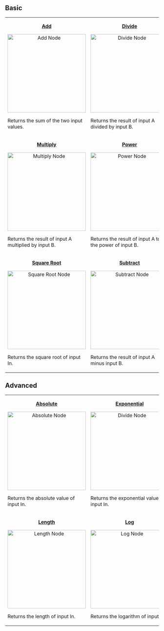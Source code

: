 ## Basic

<table align="center">
    <tr>
        <td width="288"><p align="center" valign="top"><b><a href="https://github.com/Kink3d/WikiTest/wiki/Add-Node">Add</a></b></p>
<p align="center"><img src="https://raw.githubusercontent.com/Kink3d/WikiTest/master/Images/AddNode.png" alt="Add Node" height="256" width="256"></p>
<p align="left">Returns the sum of the two input values.</p></td>
        <td width="288"><p align="center" valign="top"><b><a href="https://github.com/Kink3d/WikiTest/wiki/Divide-Node">Divide</a></b></p>
<p align="center"><img src="https://raw.githubusercontent.com/Kink3d/WikiTest/master/Images/DivideNode.png" alt="Divide Node" height="256" width="256"></p>
<p align="left">Returns the result of input A divided by input B.</p></td>
    </tr>
    <tr>
        <td width="288"><p align="center" valign="top"><b><a href="https://github.com/Kink3d/WikiTest/wiki/Multiply-Node">Multiply</a></b></p>
<p align="center"><img src="https://raw.githubusercontent.com/Kink3d/WikiTest/master/Images/MultiplyNode.png" alt="Multiply Node" height="256" width="256"></p>
<p align="left">Returns the result of input A multiplied by input B.</p></td>
        <td width="288"><p align="center" valign="top"><b><a href="https://github.com/Kink3d/WikiTest/wiki/Power-Node">Power</a></b></p>
<p align="center"><img src="https://raw.githubusercontent.com/Kink3d/WikiTest/master/Images/PowerNode.png" alt="Power Node" height="256" width="256"></p>
<p align="left">Returns the result of input A to the power of input B.</p></td>
    </tr>
    <tr>
        <td width="288"><p align="center" valign="top"><b><a href="https://github.com/Kink3d/WikiTest/wiki/Square-Root-Node">Square Root</a></b></p>
<p align="center"><img src="https://raw.githubusercontent.com/Kink3d/WikiTest/master/Images/SquareRootNode.png" alt="Square Root Node" height="256" width="256"></p>
<p align="left">Returns the square root of input In.</p></td>
        <td width="288"><p align="center" valign="top"><b><a href="https://github.com/Kink3d/WikiTest/wiki/Subtract-Node">Subtract</a></b></p>
<p align="center"><img src="https://raw.githubusercontent.com/Kink3d/WikiTest/master/Images/SubtractNode.png" alt="Subtract Node" height="256" width="256"></p>
<p align="left">Returns the result of input A minus input B.</p></td>
    </tr>
</table>


## Advanced

<table align="center">
    <tr>
        <td width="288"><p align="center" valign="top"><b><a href="https://github.com/Kink3d/WikiTest/wiki/Absolute-Node">Absolute</a></b></p>
<p align="center"><img src="https://raw.githubusercontent.com/Kink3d/WikiTest/master/Images/AbsoluteNode.png" alt="Absolute Node" height="256" width="256"></p>
<p align="left">Returns the absolute value of input In.</p></td>
        <td width="288"><p align="center" valign="top"><b><a href="https://github.com/Kink3d/WikiTest/wiki/Exponential-Node">Exponential</a></b></p>
<p align="center"><img src="https://raw.githubusercontent.com/Kink3d/WikiTest/master/Images/ExponentialNode.png" alt="Divide Node" height="256" width="256"></p>
<p align="left">Returns the exponential value of input In.</p></td>
    </tr>
    <tr>
        <td width="288"><p align="center" valign="top"><b><a href="https://github.com/Kink3d/WikiTest/wiki/Length-Node">Length</a></b></p>
<p align="center"><img src="https://raw.githubusercontent.com/Kink3d/WikiTest/master/Images/LengthNode.png" alt="Length Node" height="256" width="256"></p>
<p align="left">Returns the length of input In.</p></td>
        <td width="288"><p align="center" valign="top"><b><a href="https://github.com/Kink3d/WikiTest/wiki/Log-Node">Log</a></b></p>
<p align="center"><img src="https://raw.githubusercontent.com/Kink3d/WikiTest/master/Images/LogNode.png" alt="Log Node" height="256" width="256"></p>
<p align="left">Returns the logarithm of input In.</p></td>
    </tr>
</table>